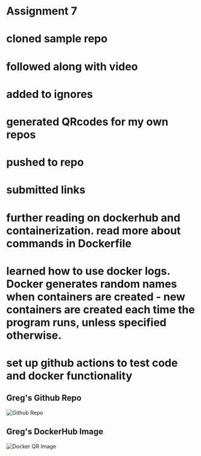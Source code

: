 # Assignment 7

# cloned sample repo
# followed along with video
# added to ignores
# generated QRcodes for my own repos
# pushed to repo
# submitted links
# further reading on dockerhub and containerization. read more about commands in Dockerfile
# learned how to use docker logs. Docker generates random names when containers are created - new containers are created each time the program runs, unless specified otherwise.
# set up github actions to test code and docker functionality

## Greg's Github Repo
![Github Repo](qr_codes/QRCode_20251017011803.png "My QR Link") 

## Greg's DockerHub Image
![Docker QR Image](qr_codes/QRCode_20251017011536.png "My QR Link") 
